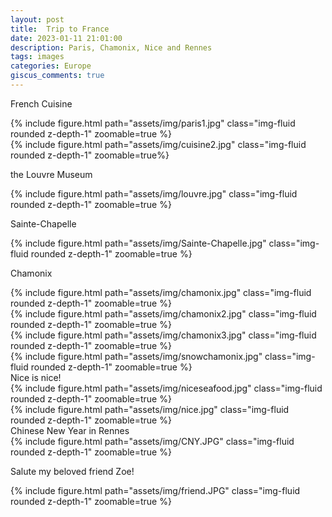 ```yaml
---
layout: post
title:  Trip to France
date: 2023-01-11 21:01:00
description: Paris, Chamonix, Nice and Rennes
tags: images
categories: Europe
giscus_comments: true
---
```

French Cuisine
<div class="row mt-3">
    <div class="col-sm mt-3 mt-md-0">
        {% include figure.html path="assets/img/paris1.jpg" class="img-fluid rounded z-depth-1" zoomable=true %}
    </div>
    <div class="col-sm mt-3 mt-md-0">
        {% include figure.html path="assets/img/cuisine2.jpg" class="img-fluid rounded z-depth-1" zoomable=true%}
    </div>
</div>


the Louvre Museum
<div class="row mt-3">
    <div class="col-sm mt-3 mt-md-0">
        {% include figure.html path="assets/img/louvre.jpg" class="img-fluid rounded z-depth-1" zoomable=true %}
    </div>
</div>

Sainte-Chapelle
<div class="row mt-3">
    <div class="col-sm mt-3 mt-md-0">
        {% include figure.html path="assets/img/Sainte-Chapelle.jpg" class="img-fluid rounded z-depth-1" zoomable=true %}
    </div>
</div>

Chamonix 
<div class="row mt-3">
    <div class="col-sm mt-3 mt-md-0">
        {% include figure.html path="assets/img/chamonix.jpg" class="img-fluid rounded z-depth-1" zoomable=true %}
    </div>
    <div class="col-sm mt-3 mt-md-0">
        {% include figure.html path="assets/img/chamonix2.jpg" class="img-fluid rounded z-depth-1" zoomable=true %}
    </div>
    <div class="col-sm mt-3 mt-md-0">
        {% include figure.html path="assets/img/chamonix3.jpg" class="img-fluid rounded z-depth-1" zoomable=true %}
    </div>
        <div class="col-sm mt-3 mt-md-0">
        {% include figure.html path="assets/img/snowchamonix.jpg" class="img-fluid rounded z-depth-1" zoomable=true %}
    </div>
</div>
Nice is nice!
<div class="row mt-3">
    <div class="col-sm mt-3 mt-md-0">
        {% include figure.html path="assets/img/niceseafood.jpg" class="img-fluid rounded z-depth-1" zoomable=true %}
    </div>
    <div class="col-sm mt-3 mt-md-0">
        {% include figure.html path="assets/img/nice.jpg" class="img-fluid rounded z-depth-1" zoomable=true %}
    </div>
</div>
Chinese New Year in Rennes
<div class="row mt-3">
    <div class="col-sm mt-3 mt-md-0">
        {% include figure.html path="assets/img/CNY.JPG" class="img-fluid rounded z-depth-1" zoomable=true %}
    </div>

</div>

Salute my beloved friend Zoe!
<div class="row mt-3">
    <div class="col-sm mt-3 mt-md-0">
        {% include figure.html path="assets/img/friend.JPG" class="img-fluid rounded z-depth-1" zoomable=true %}
    </div>

</div>



<!-- <div class="caption">
    A simple, elegant caption looks good between image rows, after each row, or doesn't have to be there at all.
</div> -->

<!-- Images can be made zoomable.
Simply add `data-zoomable` to `<img>` tags that you want to make zoomable. -->


